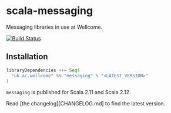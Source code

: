 # scala-messaging

Messaging libraries in use at Wellcome.

[![Build Status](https://travis-ci.org/wellcometrust/scala-messaging.svg?branch=master)](https://travis-ci.org/wellcometrust/scala-messaging)

## Installation

```scala
libraryDependencies ++= Seq(
  "uk.ac.wellcome" %% "messaging" % "<LATEST_VERSION>"
)
```

`messaging` is published for Scala 2.11 and Scala 2.12.

Read [the changelog][CHANGELOG.md] to find the latest version.
